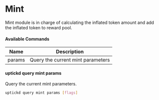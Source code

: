 # Mint

Mint module is in charge of calculating the inflated token amount and add the inflated token to reward pool.

#### Available Commands

| Name   | Description                       |
| ------ | --------------------------------- |
| params | Query the current mint parameters |

#### uptickd query mint params

Query the current mint parameters.

```Bash
uptickd query mint params [flags]
```
